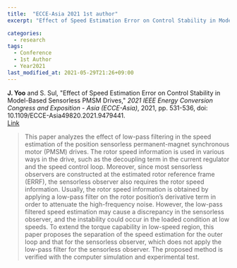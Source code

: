 ```yaml
---
title:  "ECCE-Asia 2021 1st author"
excerpt: "Effect of Speed Estimation Error on Control Stability in Model-Based Sensorless PMSM Drives."

categories:
  - research
tags:
  - Conference
  - 1st Author
  - Year2021
last_modified_at: 2021-05-29T21:26+09:00
---
```


**J. Yoo** and S. Sul, "Effect of Speed Estimation Error on Control Stability in Model-Based Sensorless PMSM Drives," *2021 IEEE Energy Conversion Congress and Exposition - Asia (ECCE-Asia)*, 2021, pp. 531-536, doi: 10.1109/ECCE-Asia49820.2021.9479441.  
[Link](https://ieeexplore.ieee.org/document/9479441)  
  
>This paper analyzes the effect of low-pass filtering in the speed estimation of the position sensorless permanent-magnet synchronous motor (PMSM) drives. The rotor speed information is used in various ways in the drive, such as the decoupling term in the current regulator and the speed control loop. Moreover, since most sensorless observers are constructed at the estimated rotor reference frame (ERRF), the sensorless observer also requires the rotor speed information. Usually, the rotor speed information is obtained by applying a low-pass filter on the rotor position’s derivative term in order to attenuate the high-frequency noise. However, the low-pass filtered speed estimation may cause a discrepancy in the sensorless observer, and the instability could occur in the loaded condition at low speeds. To extend the torque capability in low-speed region, this paper proposes the separation of the speed estimation for the outer loop and that for the sensorless observer, which does not apply the low-pass filter for the sensorless observer. The proposed method is verified with the computer simulation and experimental test.
